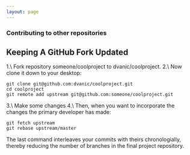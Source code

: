 ```yaml
---
layout: page
---
```


### Contributing to other repositories

## Keeping A GitHub Fork Updated

1.\ Fork repository someone/coolproject to dvanic/coolproject.
2.\ Now clone it down to your desktop:

```
git clone git@github.com:dvanic/coolproject.git
cd coolproject
git remote add upstream git@github.com:someone/coolproject.git
```

3.\ Make some changes
4.\ Then, when you want to incorporate the changes the primary developer has made:

```
git fetch upstream
git rebase upstream/master
```

The last command interleaves your commits with theirs chronologially, thereby reducing the number of branches in the final project repository.
